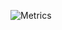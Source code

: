 ![Metrics](https://metrics.lecoq.io/NebraskyTheWolf?template=classic&languages=1&stargazers=1&lines=1&support=1&screenshot=1&poopmap=1&music=1&tweets=1&sponsors=1&people=1&reactions=1&isocalendar=1&introduction=1&projects=1&gists=1&code=1&activity=1&notable=1&achievements=1&calendar=1&starlists=1&discussions=1&base=header%2C%20activity%2C%20community%2C%20repositories%2C%20metadata&base.indepth=false&base.hireable=false&base.skip=false&isocalendar=false&isocalendar.duration=half-year&languages=false&languages.limit=8&languages.threshold=0%25&languages.other=false&languages.colors=github&languages.sections=most-used&languages.indepth=false&languages.analysis.timeout=15&languages.analysis.timeout.repositories=7.5&languages.categories=markup%2C%20programming&languages.recent.categories=markup%2C%20programming&languages.recent.load=300&languages.recent.days=14&stargazers=false&stargazers.days=14&stargazers.charts=true&stargazers.charts.type=classic&stargazers.worldmap=true&stargazers.worldmap.sample=2&lines=false&lines.skipped=RunarMC&lines.sections=base&lines.repositories.limit=4&lines.history.limit=1&lines.delay=0&reactions=false&reactions.limit=200&reactions.limit.issues=100&reactions.limit.discussions=100&reactions.limit.discussions.comments=100&reactions.days=0&reactions.display=absolute&people=false&people.limit=24&people.identicons=false&people.identicons.hide=false&people.size=28&people.types=followers%2C%20following&people.shuffle=false&sponsors=false&sponsors.sections=goal%2C%20list%2C%20about&sponsors.past=false&sponsors.size=24&sponsors.title=Sponsor%20Me!&discussions=false&discussions.categories=true&discussions.categories.limit=0&starlists=false&starlists.limit=2&starlists.limit.repositories=2&starlists.languages=false&starlists.limit.languages=8&starlists.shuffle.repositories=true&calendar=false&calendar.limit=1&achievements=false&achievements.threshold=C&achievements.secrets=true&achievements.display=detailed&achievements.limit=0&notable=false&notable.from=organization&notable.repositories=false&notable.indepth=false&notable.types=commit&notable.self=false&activity=false&activity.limit=5&activity.load=300&activity.days=14&activity.visibility=all&activity.timestamps=false&activity.filter=all&code=false&code.lines=12&code.load=400&code.days=3&code.visibility=public&code.skipped=ZeriaMCSocket%2C%20Requester&gists=false&projects=false&projects.limit=4&projects.repositories=RunarMC&projects.descriptions=true&introduction=false&introduction.title=true&support=false&tweets=false&tweets.user=%40NebraskyTheWolf&tweets.attachments=false&tweets.limit=2&music=false&music.provider=spotify&music.user=nxski5vq5vqvk6yp1lb66ib3q&music.mode=top&music.limit=4&music.played.at=false&music.time.range=short&music.top.type=tracks&poopmap=false&poopmap.days=7&screenshot=false&screenshot.title=Screenshot&screenshot.url=https%3A%2F%2Fwww.runarmc.net&screenshot.selector=body&screenshot.mode=image&screenshot.viewport=%7B%0A%20%20%22width%22%3A%201280%2C%0A%20%20%22height%22%3A%201280%0A%7D%0A&screenshot.wait=0&screenshot.background=true&config.timezone=Europe%2FPrague)
